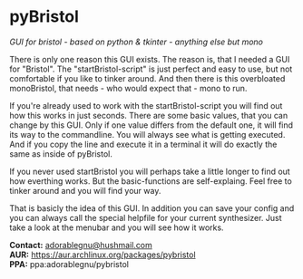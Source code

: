 pyBristol
=========

_GUI for bristol - based on python &amp; tkinter - anything else but mono_

There is only one reason this GUI exists. The reason is, that I needed a GUI for "Bristol".
The "startBristol-script" is just perfect and easy to use, but not comfortable if you
like to tinker around. And then there is this overbloated monoBristol, that needs - who
would expect that - mono to run.

If you're already used to work with the startBristol-script you will find out how this works
in just seconds. There are some basic values, that you can change by this GUI. Only if one 
value differs from the default one, it will find its way to the commandline. You will always
see what is getting executed. And if you copy the line and execute it in a terminal it will
do exactly the same as inside of pyBristol.

If you never used startBristol you will perhaps take a little longer to find out how
everthing works. But the basic-functions are self-explaing. Feel free to tinker around and
you will find your way.

That is basicly the idea of this GUI. In addition you can save your config and you can always
call the special helpfile for your current synthesizer. Just take a look at the menubar and
you will see how it works.

__Contact:__ adorablegnu@hushmail.com  
__AUR:__ https://aur.archlinux.org/packages/pybristol  
__PPA:__ ppa:adorablegnu/pybristol